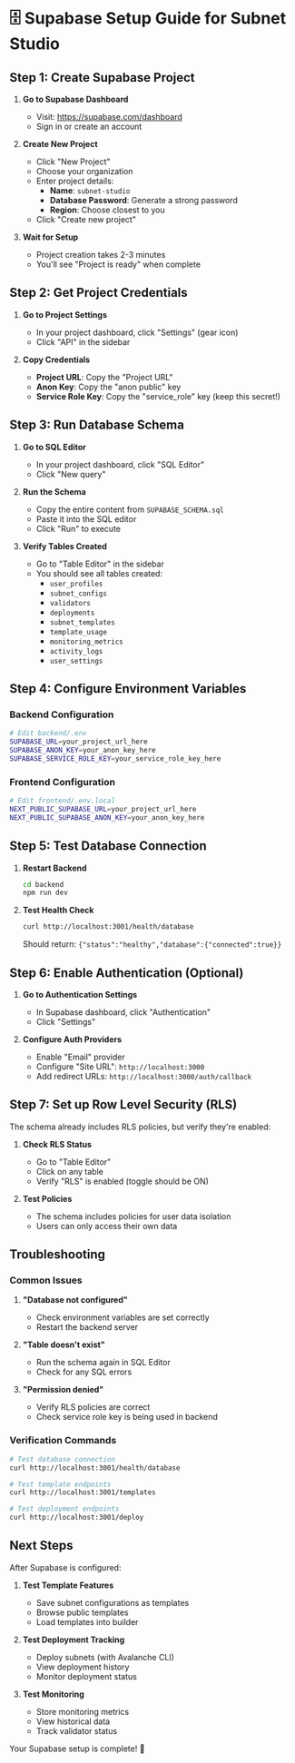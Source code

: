 # 🗄️ Supabase Setup Guide for Subnet Studio

## Step 1: Create Supabase Project

1. **Go to Supabase Dashboard**
   - Visit: https://supabase.com/dashboard
   - Sign in or create an account

2. **Create New Project**
   - Click "New Project"
   - Choose your organization
   - Enter project details:
     - **Name**: `subnet-studio`
     - **Database Password**: Generate a strong password
     - **Region**: Choose closest to you
   - Click "Create new project"

3. **Wait for Setup**
   - Project creation takes 2-3 minutes
   - You'll see "Project is ready" when complete

## Step 2: Get Project Credentials

1. **Go to Project Settings**
   - In your project dashboard, click "Settings" (gear icon)
   - Click "API" in the sidebar

2. **Copy Credentials**
   - **Project URL**: Copy the "Project URL"
   - **Anon Key**: Copy the "anon public" key
   - **Service Role Key**: Copy the "service_role" key (keep this secret!)

## Step 3: Run Database Schema

1. **Go to SQL Editor**
   - In your project dashboard, click "SQL Editor"
   - Click "New query"

2. **Run the Schema**
   - Copy the entire content from `SUPABASE_SCHEMA.sql`
   - Paste it into the SQL editor
   - Click "Run" to execute

3. **Verify Tables Created**
   - Go to "Table Editor" in the sidebar
   - You should see all tables created:
     - `user_profiles`
     - `subnet_configs`
     - `validators`
     - `deployments`
     - `subnet_templates`
     - `template_usage`
     - `monitoring_metrics`
     - `activity_logs`
     - `user_settings`

## Step 4: Configure Environment Variables

### Backend Configuration
```bash
# Edit backend/.env
SUPABASE_URL=your_project_url_here
SUPABASE_ANON_KEY=your_anon_key_here
SUPABASE_SERVICE_ROLE_KEY=your_service_role_key_here
```

### Frontend Configuration
```bash
# Edit frontend/.env.local
NEXT_PUBLIC_SUPABASE_URL=your_project_url_here
NEXT_PUBLIC_SUPABASE_ANON_KEY=your_anon_key_here
```

## Step 5: Test Database Connection

1. **Restart Backend**
   ```bash
   cd backend
   npm run dev
   ```

2. **Test Health Check**
   ```bash
   curl http://localhost:3001/health/database
   ```
   Should return: `{"status":"healthy","database":{"connected":true}}`

## Step 6: Enable Authentication (Optional)

1. **Go to Authentication Settings**
   - In Supabase dashboard, click "Authentication"
   - Click "Settings"

2. **Configure Auth Providers**
   - Enable "Email" provider
   - Configure "Site URL": `http://localhost:3000`
   - Add redirect URLs: `http://localhost:3000/auth/callback`

## Step 7: Set up Row Level Security (RLS)

The schema already includes RLS policies, but verify they're enabled:

1. **Check RLS Status**
   - Go to "Table Editor"
   - Click on any table
   - Verify "RLS" is enabled (toggle should be ON)

2. **Test Policies**
   - The schema includes policies for user data isolation
   - Users can only access their own data

## Troubleshooting

### Common Issues

1. **"Database not configured"**
   - Check environment variables are set correctly
   - Restart the backend server

2. **"Table doesn't exist"**
   - Run the schema again in SQL Editor
   - Check for any SQL errors

3. **"Permission denied"**
   - Verify RLS policies are correct
   - Check service role key is being used in backend

### Verification Commands

```bash
# Test database connection
curl http://localhost:3001/health/database

# Test template endpoints
curl http://localhost:3001/templates

# Test deployment endpoints
curl http://localhost:3001/deploy
```

## Next Steps

After Supabase is configured:

1. **Test Template Features**
   - Save subnet configurations as templates
   - Browse public templates
   - Load templates into builder

2. **Test Deployment Tracking**
   - Deploy subnets (with Avalanche CLI)
   - View deployment history
   - Monitor deployment status

3. **Test Monitoring**
   - Store monitoring metrics
   - View historical data
   - Track validator status

Your Supabase setup is complete! 🎉
